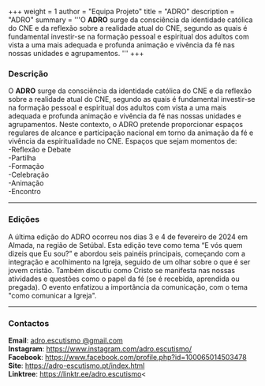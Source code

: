 +++
weight = 1
author = "Equipa Projeto"
title = "ADRO"
description = "ADRO"
summary = '''O **ADRO** surge da consciência da identidade católica do CNE e da reflexão sobre a realidade atual do CNE, segundo as quais é fundamental investir-se na formação pessoal e espiritual dos adultos com vista a uma mais adequada e profunda animação e vivência da fé nas nossas unidades e agrupamentos.
'''
+++

### Descrição

O **ADRO** surge da consciência da identidade católica do CNE e da reflexão sobre a realidade atual do CNE, segundo as quais é fundamental investir-se na formação pessoal e espiritual dos adultos com vista a uma mais adequada e profunda animação e vivência da fé nas nossas unidades e agrupamentos.
Neste contexto, o ADRO pretende proporcionar espaços regulares de alcance e participação nacional em torno da animação da fé e vivência da espiritualidade no CNE. Espaços que sejam momentos de:\
-Reflexão e Debate\
-Partilha\
-Formação\
-Celebração\
-Animação\
-Encontro

---
<!--
### Inscrições

## 1ª Fase

**Fim**: 31 de Dezembro de 2023

## 2ª Fase

**Inicio**: 01 de Janeiro de 2024\
**Fim**: 14 de Janeiro de 2024 -->

### Edições

A última edição do ADRO ocorreu nos dias 3 e 4 de fevereiro de 2024 em Almada, na região de Setúbal. Esta edição teve como tema “E vós quem dizeis que Eu sou?” e abordou seis painéis principais, começando com a integração e acolhimento na Igreja, seguido de um olhar sobre o que é ser jovem cristão. Também discutiu como Cristo se manifesta nas nossas atividades e questões como o papel da fé (se é recebida, aprendida ou pregada). O evento enfatizou a importância da comunicação, com o tema "como comunicar a Igreja".
<!--
---

### Datas e Localizações

03 a 04 de Fevereiro de 2023

[Almada - Região de Setúbal](https://maps.app.goo.gl/PFR9wg4QaNHpdMA1A)

---

### Preços

**Atividade**: 10,00€ (1ª fase) e 12,50€ (2ª fase)\
**Quarto (duplo ou triplo)**: 19€\
**Acantonamento**: 3€\
**Refeições**: 20€ (Pacote normal e Vegetariano)
-->

---

### Contactos
**Email**: [adro.escutismo @gmail.com](mailto:adro.escutismo@gmail.com?subject=ADRO) \
**Instagram**: https://www.instagram.com/adro.escutismo/ \
**Facebook**: https://www.facebook.com/profile.php?id=100065014503478 \
**Site**: https://adro-escutismo.pt/index.html \
**Linktree**: https://linktr.ee/adro.escutismo<